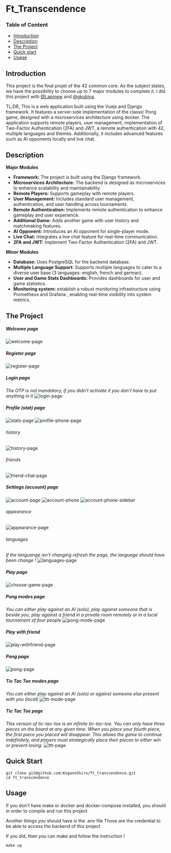# Ft_Transcendence

### Table of Content
- [Introduction](#introduction)
- [Description](#description)
- [The Project](#the-project)
- [Quick start](#quick-start)
- [Usage](#usage)


## Introduction
This project is the final projet of the 42 common core. As the subject states, we have the possibility to choose up to 7 major modules to complete it.
I did this project with [@Lapinew](https://github.com/Lapinew) and [@gkubina](https://github.com/gkubina).

TL;DR, This is a web application built using the Vuejs and Django framework. It features a server-side implementation of the classic Pong game, designed with a microservices architecture using docker. The application supports remote players, user management, implementation of Two-Factor Authentication (2FA) and JWT, a remote authentication with 42, multiple languages and themes.
Additionally, it includes advanced features such as AI opponents locally and live chat.

## Description
**Major Modules**
- **Framework:** The project is built using the Django framework.
- **Microservices Architecture:** The backend is designed as microservices to enhance scalability and maintainability.
- **Remote Players:** Supports gameplay with remote players.
- **User Management:** Includes standard user management, authentication, and user handling across tournaments.
- **Remote Authentication:** Implements remote authentication to enhance gameplay and user experience.
- **Additional Game:** Adds another game with user history and matchmaking features.
- **AI Opponent:** Introduces an AI opponent for single-player mode.
- **Live Chat:** Integrates a live chat feature for real-time communication.
- **2FA and JWT:** Implement Two-Factor Authentication (2FA) and JWT.

**Minor Modules**
- **Database:** Uses PostgreSQL for the backend database.
- **Multiple Language Support:** Supports multiple languages to cater to a diverse user base (3 languages: english, french and german).
- **User and Game Stats Dashboards:** Provides dashboards for user and game statistics.
- **Monitoring system:** establish a robust monitoring infrastructure using Prometheus and Grafana , enabling real-time visibility into system metrics.

## The Project
##### Welcome page
![welcome-page](./readme/welcome-page.png)
##### Register page
![register-page](./readme/register-page.png)
##### Login page
*The OTP is not mandatory, if you didn't activate it you don't have to put anything in it*
![login-page](./readme/login-page.png)
##### Profile (stat) page
![stats-page](./readme/stats.png)
![profile-phone-page](./readme/profile-phone.png)
###### history
![history-page](./readme/history.png)
###### friends
![friend-chat-page](./readme/friends.png)
##### Settings (account) page
![account-page](./readme/account.png)
![account-phone](./readme/settings-phone.png)
![account-phone-sidebar](./readme/settings-phone-sidebar.png)
###### appearance
![appearance-page](./readme/appearance.png)
###### languages
*If the languange isn't changing refresh the page, the language should have been change !*
![languages-page](./readme/languages.png)
##### Play page
![choose-game-page](./readme/choose-game.png)
##### Pong modes page
*You can either play against an AI (solo), play against someone that is beside you, play against a friend in a private room remotely or in a local tournament of four people*
![pong-mode-page](./readme/pong-mode.png)
##### Play with friend
![play-withfriend-page](./readme/play-withfriend.png)
##### Pong page
![pong-page](./readme/pong.png)
##### Tic Tac Toe modes page
*You can either play against an AI (solo) or against someone else present with you (local)*
![ttt-mode-page](./readme/ttt-mode.png)
##### Tic Tac Toe page
*This version of tic-tac-toe is an infinite tic-tac-toe. You can only have three pieces on the board at any given time. When you place your fourth piece, the first piece you placed will disappear. This allows the game to continue indefinitely, and players must strategically place their pieces to either win or prevent losing.*
![ttt-page](./readme/ttt.png)


<!-- video walkthrough of the website -->

## Quick Start
```
git clone git@github.com:KoganeShiro/ft_transcendence.git
cd ft_transcendence
```

## Usage
If you don't have make or docker and docker-compose installed, you should in order to compile and run this project

Another things you should have is the .env file
Those are the credential to be able to access the backend of this project

If you did, then you can make and follow the instruction !

```
make up
```
